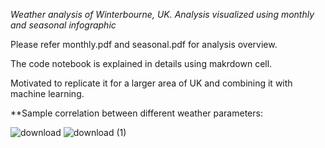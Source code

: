 *Weather analysis of Winterbourne, UK. Analysis visualized using monthly and seasonal infographic*

Please refer monthly.pdf and seasonal.pdf for analysis overview.

The code notebook is explained in details using makrdown cell.

Motivated to replicate it for a larger area of UK and combining it with machine learning.

**Sample correlation between different weather parameters:

![download](https://user-images.githubusercontent.com/81761180/194519267-67a9843e-cc25-49ea-8e2b-db3cb82b6885.png)
![download (1)](https://user-images.githubusercontent.com/81761180/194519301-d592eb3f-10da-4141-adbb-b29c7290a909.png)



